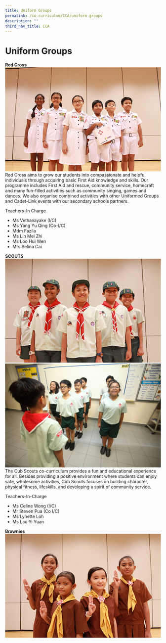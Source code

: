 ```yaml
---
title: Uniform Groups
permalink: /co-curriculum/CCA/uniform-groups
description: ""
third_nav_title: CCA
---
```

# Uniform Groups
**Red Cross**
![](/images/stjohn.jpg)
Red Cross aims to grow our students into compassionate and helpful individuals through acquiring basic First Aid knowledge and skills. Our programme includes First Aid and rescue, community service, homecraft and many fun-filled activities such as community singing, games and dances. We also organise combined activities with other Uniformed Groups and Cadet-Link events with our secondary schools partners.

Teachers-In Charge   
* Ms Vethanayake (I/C)
* Ms Yang Yu Qing (Co-I/C)
* Mdm Fazila
* Ms Lin Mei Zhi
* Ms Loo Hui Wen
* Mrs Selina Cai

**SCOUTS**
![](/images/scout.jpg)
![](/images/scouts_2.jpeg)
 The Cub Scouts co-curriculum provides a fun and educational experience for all. Besides providing a positive environment where students can enjoy safe, wholesome activities, Cub Scouts focuses on building character, physical fitness, lifeskills, and developing a spirit of community service.

Teachers-In-Charge

* Ms Celine Wong (I/C)
* Mr Steven Pua (Co I/C)
* Ms Lynette Loh
* Ms Lau Yi Yuan

**Brownies**
![](/images/brownies.jpg)